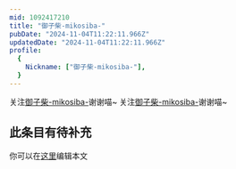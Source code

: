 ```yaml
---
mid: 1092417210
title: "御子柴-mikosiba-"
pubDate: "2024-11-04T11:22:11.966Z"
updatedDate: "2024-11-04T11:22:11.966Z"
profile:
  {
    Nickname: ["御子柴-mikosiba-"],
  }
---
```


关注[御子柴-mikosiba-](https://space.bilibili.com/1092417210)谢谢喵~ 关注[御子柴-mikosiba-](https://space.bilibili.com/1092417210)谢谢喵~

## 此条目有待补充
你可以在[这里](https://github.com/Yuhanawa/VTuber.ICU/edit/master/src/content/v/御子柴-mikosiba-/index.md)编辑本文
